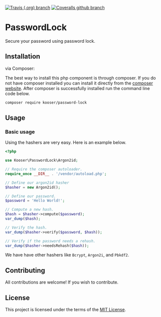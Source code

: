 [![Travis (.org) branch](https://img.shields.io/travis/Kooser6/PasswordLock/master.svg?style=flat-square)](https://travis-ci.org/Kooser6/PasswordLock)
[![Coveralls github branch](https://img.shields.io/coveralls/github/Kooser6/PasswordLock/master.svg?style=flat-square)](https://coveralls.io/github/Kooser6/PasswordLock?branch=master)

# PasswordLock

Secure your password using password lock.

## Installation

via Composer:

The best way to install this php component is through composer. If you do not have composer installed you can install it directly from the [composer website](https://getcomposer.org/). After composer is successfully installed run the command line code below.

```sh
composer require kooser/password-lock
```

## Usage

### Basic usage

Using the hashers are very easy. Here is an example below.


```php
<?php

use Kooser\PasswordLock\Argon2id;

// Require the composer autoloader.
require_once __DIR__ . '/vendor/autoload.php';

// Define our argon2id hasher
$hasher = new Argon2id();

// Define our password.
$password = 'Hello World!';

// Compute a new hash.
$hash = $hasher->compute($password);
var_dump($hash);

// Verify the hash. 
var_dump($hasher->verify($password, $hash));

// Verify if the password needs a rehash.
var_dump($hasher->needsRehash($hash));

```

We have have other hashers like `Bcrypt`, `Argon2i`, and `Pbkdf2`.


## Contributing

All contributions are welcome! If you wish to contribute.

## License

This project is licensed under the terms of the [MIT License](https://opensource.org/licenses/MIT).
